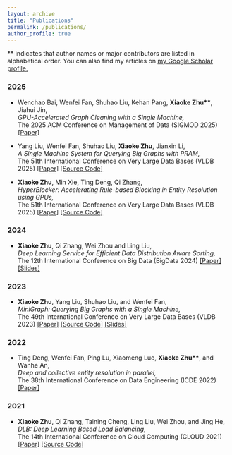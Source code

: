```yaml
---
layout: archive
title: "Publications"
permalink: /publications/
author_profile: true
---
```

** indicates that author names or major contributors are listed in alphabetical order.
You can also find my articles on <u><a href="https://scholar.google.com/citations?user=Zu3XLB8AAAAJ&hl=en">my Google Scholar profile</a>.</u>


### 2025

<ul>   
  <li>
    <p>
      Wenchao Bai, Wenfei Fan, Shuhao Liu, Kehan Pang, <b>Xiaoke Zhu**</b>, Jiahui Jin, <br />
      <em>GPU-Accelerated Graph Cleaning with a Single Machine,</em> <br />
      The 2025 ACM Conference on Management of Data (SIGMOD 2025) 
      <a href="https://hsiaoko.github.io/files/paper/MiniClean_paper.pdf">[Paper]</a>
    </p>
  </li>
</ul>

<ul>   
  <li>
    <p>
      Yang Liu, Wenfei Fan, Shuhao Liu, <b>Xiaoke Zhu</b>, Jianxin Li, <br />
      <em>A Single Machine System for Querying Big Graphs with PRAM,</em> <br />
      The 51th International Conference on Very Large Data Bases (VLDB 2025)
      <a href="https://hsiaoko.github.io/files/paper/Planar_paper.pdf">[Paper]</a>
      <a href="https://github.com/SICS-Fundamental-Research-Center/graph-systems">[Source Code]</a>
    </p>
  </li>
</ul>

<ul>   
  <li>
    <p>
      <b>Xiaoke Zhu</b>, Min Xie, Ting Deng, Qi Zhang, <br />
      <em>HyperBlocker: Accelerating Rule-based Blocking in Entity Resolution using GPUs,</em> <br />
      The 51th International Conference on Very Large Data Bases (VLDB 2025) 
      <a href="https://hsiaoko.github.io/files/paper/HyperBlocker_full_paper.pdf">[Paper]</a>
      <a href="https://github.com/SICS-Fundamental-Research-Center/HyperBlocker">[Source Code]</a>
    </p>
  </li>
</ul>

### 2024

<ul>   
  <li>
    <p>
      <b>Xiaoke Zhu</b>, Qi Zhang, Wei Zhou and Ling Liu, <br />
      <em>Deep Learning Service for Efficient Data Distribution Aware Sorting,</em> <br />
      The 12th International Conference on Big Data (BigData 2024) 
      <a href="https://hsiaoko.github.io/files/paper/NN-sort_paper.pdf">[Paper]</a>
      <a href="https://hsiaoko.github.io/files/slides/NN-sort_slides_BigData_2024.pdf">[Slides]</a>
    </p>
  </li>
</ul>

### 2023

<ul>   
  <li>
    <p>
      <b>Xiaoke Zhu</b>, Yang Liu, Shuhao Liu, and Wenfei Fan, <br />
      <em>MiniGraph: Querying Big Graphs with a Single Machine,</em><br />
      The 49th International Conference on Very Large Data Bases (VLDB 2023) 
      <a href="https://hsiaoko.github.io/files/paper/MiniGraph_full_paper.pdf">[Paper]</a>
      <a href="https://github.com/SICS-Fundamental-Research-Center/MiniGraph">[Source Code]</a>
      <a href="https://hsiaoko.github.io/files/slides/MiniGraph_slides_VLDB2023.pdf">[Slides]</a>
    </p>
  </li>
</ul>

### 2022

<ul>   
  <li>
    <p>
      Ting Deng, Wenfei Fan, Ping Lu, Xiaomeng Luo, <b>Xiaoke Zhu**</b>, and Wanhe An, <br />
      <em>Deep and collective entity resolution in parallel,</em><br />
      The 38th International Conference on Data Engineering (ICDE 2022)
      <a href="https://hsiaoko.github.io/files/paper/PER_paper.pdf">[Paper]</a>
    </p>
  </li>
</ul>

### 2021

<ul>   
  <li>
    <p>
      <b>Xiaoke Zhu</b>, Qi Zhang, Taining Cheng, Ling Liu, Wei Zhou, and Jing He, <br />
      <em>DLB: Deep Learning Based Load Balancing,</em><br />
      The 14th International Conference on Cloud Computing (CLOUD 2021)
      <a href="https://hsiaoko.github.io/files/paper/DLB_paper.pdf">[Paper]</a>
      <a href="https://github.com/hsiaoko/DLB-CLOUD-2021">[Source Code]</a>
    </p>
  </li>
</ul>
